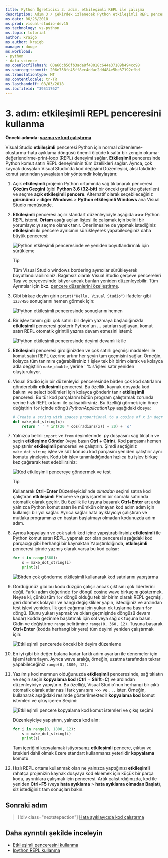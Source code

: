 ```yaml
---
title: Python Öğreticisi 3. adım, etkileşimli REPL ile çalışma
description: Adım 3 / Çekirdek izlenecek Python etkileşimli REPL penceresini kapsayan Visual Studio'da Python özellikleri.
ms.date: 06/26/2018
ms.prod: visual-studio-dev15
ms.technology: vs-python
ms.topic: tutorial
author: kraigb
ms.author: kraigb
manager: douge
ms.workload:
- python
- data-science
ms.openlocfilehash: 00a66cb56fb3ada8f48018c644a37189b494cc98
ms.sourcegitcommit: 206e738fc45ff8ec4ddac2dd484e5be37192cfbd
ms.translationtype: MT
ms.contentlocale: tr-TR
ms.lasthandoff: 08/03/2018
ms.locfileid: "39511762"
---
```

# <a name="step-3-use-the-interactive-repl-window"></a>3. adım: etkileşimli REPL penceresini kullanma

**Önceki adımda: [yazma ve kod çalıştırma](tutorial-working-with-python-in-visual-studio-step-02-writing-code.md)**

Visual Studio **etkileşimli** penceresi Python için normal düzenleme-oluşturma-hata ayıklama döngüsü önemli ölçüde kısaltır bir zengin okuma-değerlendirme-print-loop (REPL) deneyimi sağlar. **Etkileşimli** penceresinde Python komut satırı REPL deneyiminin tüm özellikleri sağlar. Ayrıca, çok kaynak dosyaları Visual Studio'da kod değişimi Düzenleyici, aksi takdirde komut satırından yavaşlatan bir yöntemdir kolaylaştırır.

1. Açık **etkileşimli** projenin Python ortamında sağ tıklanarak penceresi **Çözüm Gezgini** (gibi **Python 3.6 (32-bit)** bir önceki grafikte gösterilen) ve seçme **açık etkileşimli pencere**. Alternatif olarak seçebileceğiniz **görünümü** > **diğer Windows** > **Python etkileşimli Windows** ana Visual Studio menüsünde.

1. **Etkileşimli** penceresi açılır standart düzenleyiciyle aşağıda **>>>** Python REPL istemi. **Ortam** aşağı açılan listesi ile çalışmak için belirli bir yorumlayıcıyı seçme olanak tanır. Önerilmesine de yapmak istediğiniz **etkileşimli** iki pencere ayırıcının sürükleyerek yapabileceğiniz daha büyük penceresi:

    ![Python etkileşimli penceresinde ve yeniden boyutlandırmak için sürükleme](media/vs-getting-started-python-11-interactive1b.png)

    > [!Tip]
    > Tüm Visual Studio windows bordering ayırıcılar sürükleyerek boyutlandırabilirsiniz. Bağımsız olarak Visual Studio çerçeve pencereleri Taşı ve çerçevesinde istiyor ancak bunları yeniden düzenleyebilir. Tüm Ayrıntılar için bkz. [pencere düzenlerini özelleştirme](../ide/customizing-window-layouts-in-visual-studio.md).

1. Gibi birkaç deyim girin `print("Hello, Visual Studio")` ifadeler gibi `123/456` sonuçlarını hemen görmek için:

    ![Python etkileşimli penceresinde sonuçlarını hemen](media/vs-getting-started-python-12-interactive2.png)

1. Bir işlev tanımı gibi çok satırlı bir deyim yazmaya başladığınızda **etkileşimli** penceresi gösterir Python'un **...**  satırları sağlayan, komut satırı REPL otomatik girintili yazma devam etmesini istemi:

    ![Python etkileşimli penceresinde deyimi devamlılık ile](media/vs-getting-started-python-13-interactive3.png)

1. **Etkileşimli** penceresi girdiğinizden ve çok satırlı geçmişi maddeler ile komut satırı REPL üzerine artırır her şeyin tam geçmişini sağlar. Örneğin, kolayca tüm tanımını çağırabilirsiniz `f` işlev tek bir birim olarak ve kolayca adla değiştirin `make_double`, yerine ' % s'işlevi satır yeniden oluşturuluyor.

1. Visual Studio için bir düzenleyici penceresinde birden çok kod satırlarını gönderebilir **etkileşimli** penceresi. Bu özellik, kaynak dosyada kod bakımı ve select bölümleri için kolayca gönderir tanır **etkileşimli** penceresi. Bu tür kod parçalarını bütün program çalıştırmak zorunda yerine hızlı REPL ortamı ile çalışabilirsiniz. Bu özelliği görmek için önce değiştirin `for` içinde döngü *PythonApplication1.py* aşağıdaki dosya:

    ```python
    # Create a string with spaces proportional to a cosine of x in degrees
    def make_dot_string(x):
        return ' ' * int(20 * cos(radians(x)) + 20) + 'o'
    ```

1. Yalnızca belirli `import` ve `from` deyimlerinde *.py* dosyasını sağ tıklatın ve seçin **etkileşime Gönder** (veya basın **Ctrl** + **Girin**). Kod parçasını hemen yapıştırılır **etkileşimli** penceresi ve çalıştırın. Şimdi seçtiğiniz `make_dot_string` işlev ve söz konusu kod parçasını yeniden çalıştırır aynı komutu yineleyin. Kodu bir işlev tanımladığından hızlıca bu işlev birkaç kez çağırarak test edebilirsiniz:

    ![Kod etkileşimli pencereye göndermek ve test](media/vs-getting-started-python-14-interactive4.png)

    > [!Tip]
    > Kullanarak **Ctrl**+**Enter** Düzenleyicisi'nde *olmadan* seçimi satıra kod çalıştıran **etkileşimli** Pencere ve giriş işaretini bir sonraki satırında otomatik olarak geçirir. Bu özellik ile tuşuna basarak **Ctrl**+**Enter** art arda yalnızca Python komut satırı ile mümkün olmayan kod adım adım için kullanışlı bir yol sağlar. Ayrıca sağlar hata ayıklayıcıyı çalıştıran ve mutlaka programınızı en baştan başlatmayı olmadan kodunuzda adım adım.

1. Ayrıca kopyalayın ve çok satırlı kod içine yapıştırabilirsiniz **etkileşimli** ile Python komut satırı REPL. yapmak zor olan penceresi aşağıdaki kod parçacığı gibi herhangi bir kaynaktan Yapıştırıldığında, **etkileşimli** penceresi içinde yazmış olarak varsa bu kod çalışır:

    ```python
    for i in range(360):
        s = make_dot_string(i)
        print(s)
    ```

    ![Birden çok gönderme etkileşimli kullanarak kod satırlarını yapıştırma](media/vs-getting-started-python-15-interactive5.png)

1. Gördüğünüz gibi bu kodu düzgün çalışır ancak çıktısını çok liderlerini değil. Farklı adım değerinde `for` döngü cosine wave birkaçını göstermek. Neyse ki, çünkü tüm `for` döngü olduğu tek bir birim olarak REPL geçmişi, geri dönmek kolaydır ve hangi değişiklikler yapın, istediğiniz ve ardından test işlevi yeniden. İlk geri çağırma için yukarı ok tuşlarına basın `for` döngü. (Bunu yukarı yapmak ve okları geçmişinde döngüsü devam kadar) kodda gezinme başlatmak için sol veya sağ ok tuşuna basın. Gidin ve değiştirme `range` belirtimine `range(0, 360, 12)`. Tuşuna basarak **Ctrl**+**Enter** (kodda herhangi bir yere) tüm deyimi yeniden çalıştırmak için:

    ![Etkileşimli pencerede önceki bir deyim düzenleme](media/vs-getting-started-python-16-interactive6.png)

1. En iyi gibi bir değer bulana kadar farklı adım ayarları ile denemeler için işlemi tekrarlayın. Ayrıca wave aralığı, örneğin, uzatma tarafından tekrar yapabileceğiniz `range(0, 1800, 12)`.
 
1. Yazılmış kod memnun olduğunuzda **etkileşimli** penceresinde, sağ tıklatın ve seçin seçin **kopyalama kod** (**Ctrl** + **Shift**+**C**) ve ardından düzenleyiciye yapıştırın. Bu özelliği, Visual Studio'nun herhangi bir çıktı otomatik olarak atlar nasıl fark yanı sıra `>>>` ve `...` ister. Örneğin, kullanarak aşağıdaki resimde gösterilmektedir **kopyalama kod** komut istemleri ve çıkış içeren Seçimi:

    ![Etkileşimli pencere kopyalama kod komut istemleri ve çıkış seçimi](media/vs-getting-started-python-17-interactive7.png)

    Düzenleyiciye yapıştırın, yalnızca kod alın:

    ```python
    for i in range(0, 1800, 12):
        s = make_dot_string(i)
        print(s)
    ```

    Tam içeriğini kopyalamak istiyorsanız **etkileşimli** pencere, çıktıyı ve istekleri dahil olmak üzere standart kullanmanız yeterlidir **kopyalama** komutu.

1. Hızlı REPL ortamı kullanmak olan ne yalnızca yaptığınızı **etkileşimli** rahatça projenizin kaynak dosyaya kod eklemek için küçük bir parça kodu, ayrıntılara çalışmak için penceresi. Artık çalıştırdığınızda, kod ile yeniden **Ctrl**+**F5** (veya **hata ayıklama** > **hata ayıklama olmadan Başlat**), siz istediğiniz tam sonuçları bakın.

## <a name="next-step"></a>Sonraki adım

> [!div class="nextstepaction"]
> [Hata ayıklayıcıda kod çalıştırma](tutorial-working-with-python-in-visual-studio-step-04-debugging.md)

## <a name="go-deeper"></a>Daha ayrıntılı şekilde inceleyin

- [Etkileşimli penceresini kullanma](python-interactive-repl-in-visual-studio.md)
- [Ipython REPL kullanma](interactive-repl-ipython.md)
